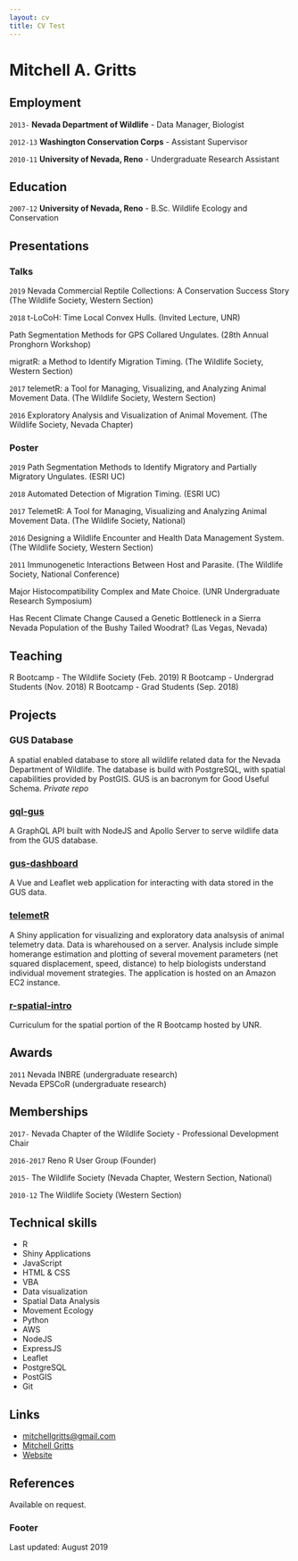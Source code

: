 ```yaml
---
layout: cv
title: CV Test
---
```

# Mitchell A. Gritts

## Employment

`2013-`
__Nevada Department of Wildlife__ - Data Manager, Biologist

`2012-13`
__Washington Conservation Corps__ - Assistant Supervisor

`2010-11`
__University of Nevada, Reno__ - Undergraduate Research Assistant

## Education

`2007-12`
__University of Nevada, Reno__ - B.Sc. Wildlife Ecology and Conservation

## Presentations

### Talks

`2019`
Nevada Commercial Reptile Collections: A Conservation Success Story (The Wildlife Society, Western Section)

`2018`
t-LoCoH: Time Local Convex Hulls. (Invited Lecture, UNR)

Path Segmentation Methods for GPS Collared Ungulates. (28th Annual Pronghorn Workshop)

migratR: a Method to Identify Migration Timing. (The Wildlife Society, Western Section)

`2017`
telemetR: a Tool for Managing, Visualizing, and Analyzing Animal Movement Data. (The Wildlife Society, Western Section)

`2016`
Exploratory Analysis and Visualization of Animal Movement. (The Wildlife Society, Nevada Chapter)

### Poster
`2019`
Path Segmentation Methods to Identify Migratory and Partially Migratory Ungulates. (ESRI UC)

`2018`
Automated Detection of Migration Timing. (ESRI UC)

`2017`
TelemetR: A Tool for Managing, Visualizing and Analyzing Animal Movement Data. (The Wildlife Society, National)

`2016`
Designing a Wildlife Encounter and Health Data Management System. (The Wildlife Society, Western Section)

`2011`
Immunogenetic Interactions Between Host and Parasite. (The Wildlife Society, National Conference)

Major Histocompatibility Complex and Mate Choice. (UNR Undergraduate Research Symposium)

Has Recent Climate Change Caused a Genetic Bottleneck in a Sierra Nevada Population of the Bushy Tailed Woodrat? (Las Vegas, Nevada)

## Teaching
R Bootcamp - The Wildlife Society (Feb. 2019) 
R Bootcamp - Undergrad Students (Nov. 2018)
R Bootcamp - Grad Students (Sep. 2018)

## Projects

### GUS Database
A spatial enabled database to store all wildlife related data for the Nevada Department of Wildlife. The database is build with PostgreSQL, with spatial capabilities provided by PostGIS. GUS is an bacronym for Good Useful Schema. *Private repo*

### [gql-gus](https://github.com/kissmygritts/gql-gus)
A GraphQL API built with NodeJS and Apollo Server to serve wildlife data from the GUS database.

### [gus-dashboard](https://github.com/kissmygritts/gus-dashboard)
A Vue and Leaflet web application for interacting with data stored in the GUS data. 

### [telemetR](https://github.com/kissmygritts/telemetR)
A Shiny application for visualizing and exploratory data analsysis of animal telemetry data. Data is wharehoused on a server. Analysis include simple homerange estimation and plotting of several movement parameters (net squared displacement, speed, distance) to help biologists understand individual movement strategies. The application is hosted on an Amazon EC2 instance.

### [r-spatial-intro](https://github.com/kissmygritts/r-spatial-intro)
Curriculum for the spatial portion of the R Bootcamp hosted by UNR. 

## Awards

`2011`
Nevada INBRE (undergraduate research)  
Nevada EPSCoR (undergraduate research)

## Memberships

`2017-`
Nevada Chapter of the Wildlife Society - Professional Development Chair

`2016-2017`
Reno R User Group (Founder)

`2015-`
The Wildlife Society (Nevada Chapter, Western Section, National)

`2010-12`
The Wildlife Society (Western Section)

## Technical skills

* R
* Shiny Applications
* JavaScript
* HTML & CSS
* VBA
* Data visualization
* Spatial Data Analysis
* Movement Ecology
* Python
* AWS
* NodeJS
* ExpressJS
* Leaflet
* PostgreSQL
* PostGIS
* Git

## Links

* <i class="fa fa-envelope"></i> <a href="mailto:mitchellgritts@gmail.com"> mitchellgritts@gmail.com</a><br />
* <i class="fa fa-github"></i> <a href="http://github.com/kissmygritts"> Mitchell Gritts</a><br />
* <i class="fa fa-user"></i> <a href="https://blog.mitchellgritts.com/"> Website</a><br />

## References

Available on request.

### Footer

Last updated: August 2019
